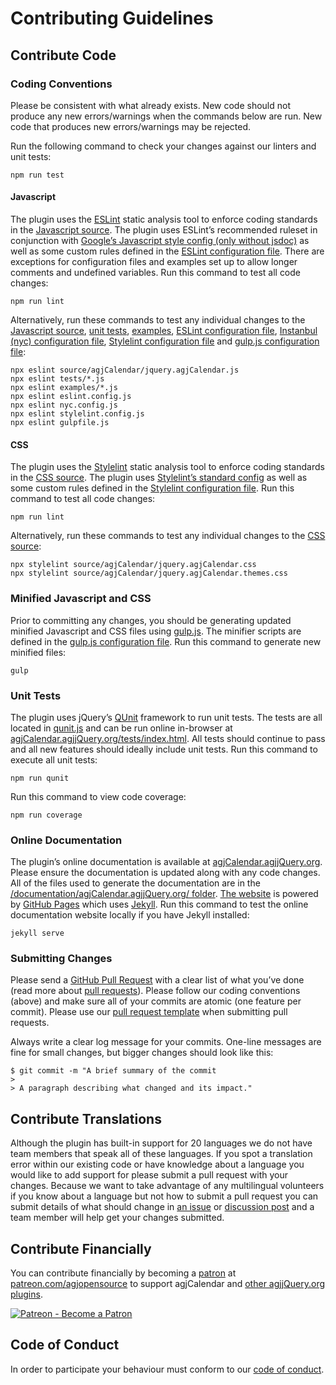 # Contributing Guidelines

## Contribute Code

### Coding Conventions

Please be consistent with what already exists. New code should not produce any new errors/warnings when the commands below are run. New code that produces new errors/warnings may be rejected.

Run the following command to check your changes against our linters and unit tests:

    npm run test

#### Javascript

The plugin uses the [ESLint](https://eslint.org/) static analysis tool to enforce coding standards in the [Javascript source](https://agjcalendar.agjjquery.org/source/javascript/). The plugin uses ESLint’s recommended ruleset in conjunction with [Google’s Javascript style config (only without jsdoc)](https://www.npmjs.com/package/eslint-config-google-jsdocless) as well as some custom rules defined in the [ESLint configuration file](https://github.com/andrewgjohnson/agjCalendar/blob/master/eslint.config.js). There are exceptions for configuration files and examples set up to allow longer comments and undefined variables. Run this command to test all code changes:

    npm run lint

Alternatively, run these commands to test any individual changes to the [Javascript source](https://agjcalendar.agjjquery.org/source/javascript/), [unit tests](/contribute/#unit-tests), [examples](https://agjcalendar.agjjquery.org/examples/), [ESLint configuration file](https://github.com/andrewgjohnson/agjCalendar/blob/master/eslint.config.js), [Instanbul (nyc) configuration file](https://github.com/andrewgjohnson/agjCalendar/blob/master/nyc.config.js), [Stylelint configuration file](https://github.com/andrewgjohnson/agjCalendar/blob/master/stylelint.config.js) and [gulp.js configuration file](https://github.com/andrewgjohnson/agjCalendar/blob/master/gulpfile.js):

    npx eslint source/agjCalendar/jquery.agjCalendar.js
    npx eslint tests/*.js
    npx eslint examples/*.js
    npx eslint eslint.config.js
    npx eslint nyc.config.js
    npx eslint stylelint.config.js
    npx eslint gulpfile.js

#### CSS

The plugin uses the [Stylelint](https://stylelint.io/) static analysis tool to enforce coding standards in the [CSS source](https://agjcalendar.agjjquery.org/source/css/). The plugin uses [Stylelint’s standard config](https://www.npmjs.com/package/stylelint-config-standard) as well as some custom rules defined in the [Stylelint configuration file](https://github.com/andrewgjohnson/agjCalendar/blob/master/stylelint.config.js). Run this command to test all code changes:

    npm run lint

Alternatively, run these commands to test any individual changes to the [CSS source](https://agjcalendar.agjjquery.org/source/css/):

    npx stylelint source/agjCalendar/jquery.agjCalendar.css
    npx stylelint source/agjCalendar/jquery.agjCalendar.themes.css

### Minified Javascript and CSS

Prior to committing any changes, you should be generating updated minified Javascript and CSS files using [gulp.js](https://gulpjs.com/). The minifier scripts are defined in the [gulp.js configuration file](https://github.com/andrewgjohnson/agjCalendar/blob/master/gulpfile.js). Run this command to generate new minified files:

    gulp

### Unit Tests

The plugin uses jQuery’s [QUnit](https://qunitjs.com/) framework  to run unit tests. The tests are all located in [qunit.js](https://github.com/andrewgjohnson/agjCalendar/blob/master/tests/qunit.js) and can be run online in-browser at [agjCalendar.agjjQuery.org/tests/index.html](https://agjCalendar.agjjQuery.org/tests/index.html). All tests should continue to pass and all new features should ideally include unit tests. Run this command to execute all unit tests:

    npm run qunit

Run this command to view code coverage:

    npm run coverage

### Online Documentation

The plugin’s online documentation is available at [agjCalendar.agjjQuery.org](https://agjCalendar.agjjQuery.org/). Please ensure the documentation is updated along with any code changes. All of the files used to generate the documentation are in the [/documentation/agjCalendar.agjjQuery.org/ folder](https://github.com/andrewgjohnson/agjCalendar/blob/master/documentation/agjCalendar.agjjQuery.org/). [The website](https://agjCalendar.agjjQuery.org/) is powered by [GitHub Pages](https://pages.github.com/) which uses [Jekyll](https://jekyllrb.com/). Run this command to test the online documentation website locally if you have Jekyll installed:

    jekyll serve

### Submitting Changes

Please send a [GitHub Pull Request](https://github.com/andrewgjohnson/agjCalendar/pull/new/master) with a clear list of what you’ve done (read more about [pull requests](https://help.github.com/articles/about-pull-requests/)). Please follow our coding conventions (above) and make sure all of your commits are atomic (one feature per commit). Please use our [pull request template](https://github.com/andrewgjohnson/agjCalendar/blob/master/.github/PULL_REQUEST_TEMPLATE.md) when submitting pull requests.

Always write a clear log message for your commits. One-line messages are fine for small changes, but bigger changes should look like this:

    $ git commit -m "A brief summary of the commit
    >
    > A paragraph describing what changed and its impact."

## Contribute Translations

Although the plugin has built-in support for 20 languages we do not have team members that speak all of these languages. If you spot a translation error within our existing code or have knowledge about a language you would like to add support for please submit a pull request with your changes. Because we want to take advantage of any multilingual volunteers if you know about a language but not how to submit a pull request you can submit details of what should change in [an issue](https://github.com/andrewgjohnson/agjCalendar/issues/new) or [discussion post](https://github.com/andrewgjohnson/agjCalendar/discussions/new) and a team member will help get your changes submitted.

## Contribute Financially

You can contribute financially by becoming a [patron](https://patreon.com/agjopensource) at [patreon.com/agjopensource](https://patreon.com/agjopensource) to support agjCalendar and [other agjjQuery.org plugins](https://agjjquery.org/plugins/).

[![Patreon - Become a Patron](https://raster.shields.io/badge/Patreon%20-become%20a%20Patron-FD334A.png?style=for-the-badge&logo=patreon&logoColor=FD334A)](https://patreon.com/agjopensource)

## Code of Conduct

In order to participate your behaviour must conform to our [code of conduct](https://github.com/andrewgjohnson/agjCalendar/blob/master/.github/CODE_OF_CONDUCT.md).
